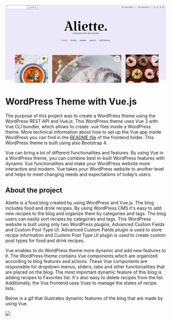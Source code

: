 <img src="frontend/public/aliette-main.png"/>

# WordPress Theme with Vue.js
The purpose of this project was to create a WordPress theme using the WordPress REST API and Vue.js. This WordPress theme uses Vue 3 with Vue CLI bundler, which allows to create .vue files inside a WordPress theme. More technical information about how to set up the Vue app inside WordPress you can find in the <a href="/frontend#readme">README file</a> of the frontend folder. This WordPress theme is built using also Bootstrap 4. 

Vue can bring a lot of different functionalities and features. By using Vue in a WordPress theme, you can combine best in-built WordPress features with dynamic Vue functionalities and make your WordPress website more interactive and modern. Vue takes your WordPress website to another level and helps to meet changing needs and expectations of today’s users.


## About the project

Aliette is a food blog created by using WordPress and Vue.js.  The blog includes food and drink recipes. By using WordPress CMS it's easy to add new recipes to the blog and organize them by categories and tags. The blog users can easily sort recipes by categories and tags. This WordPress website is built using only two WordPress plugins, Advanced Custom Fields and Custom Post Type UI. Advanced Custom Fields plugin is used to store recipe information and Custom Post Type UI plugin is used to create custom post types for food and drink recipes.
 
Vue enables to do WordPress theme more dynamic and add new features to it. The WordPress theme contains Vue components which are organized according to blog features and actions. These Vue components are responsible for dropdown menus, sliders, tabs and other functionalities that are placed on the blog. The most important dynamic feature of this blog is adding recipes to Favorites list. It's also easy to delete recipes from the list. Additionally, the Vue frontend uses Vuex to manage the states of recipe lists.    

Below is a gif that illustrates dynamic features of the blog that are made by using Vue.

 <img src="frontend/public/aliette-intro1.gif"/>
 
